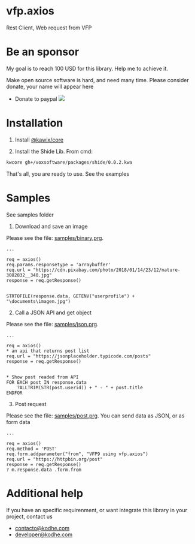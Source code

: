 # vfp.axios 

Rest Client, Web request from VFP

# Be an sponsor


My goal is to reach 100 USD for this library. Help me to achieve it. 

Make open source software is hard, and need many time. Please consider donate, your name will appear here

* Donate to paypal [![](https://www.paypalobjects.com/en_US/i/btn/btn_donateCC_LG.gif)](https://www.paypal.com/cgi-bin/webscr?cmd=_s-xclick&hosted_button_id=XTUTKMVWCVQCJ&source=url)



# Installation 

1. Install [@kawix/core](https://github.com/kodhework/kawix/blob/master/core/INSTALL.md)

2. Install the Shide Lib. From cmd: 

```bash
kwcore gh+/voxsoftware/packages/shide/0.0.2.kwa
```

That's all, you are ready to use. See the examples


# Samples

See samples folder

1. Download and save an image 

Please see the file: [samples/binary.prg](./samples/binary.prg). 

```harbour
...

req = axios()
req.params.responsetype = 'arraybuffer'
req.url = "https://cdn.pixabay.com/photo/2018/01/14/23/12/nature-3082832__340.jpg"
response = req.getResponse()


STRTOFILE(response.data, GETENV("userprofile") + "\documents\imagen.jpg")
```


2. Call a JSON API and get object

Please see the file: [samples/json.prg](./samples/json.prg). 

```harbour
...

req = axios()
* an api that returns post list
req.url = "https://jsonplaceholder.typicode.com/posts"
response = req.getResponse()


* Show post readed from API
FOR EACH post IN response.data 
	?ALLTRIM(STR(post.userid)) + " - " + post.title
ENDFOR

```


3. Post request 

Please see the file: [samples/post.prg](./samples/post.prg). 
You can send data as JSON, or as form data


```harbour
...

req = axios()
req.method = 'POST'
req.form.addparameter("from", "VFP9 using vfp.axios")
req.url = "https://httpbin.org/post"
response = req.getResponse()
? m.response.data .form.from 
```



# Additional help 

If you have an specific requirenment, or want integrate this library in your project, contact us

 - contacto@kodhe.com
 - developer@kodhe.com